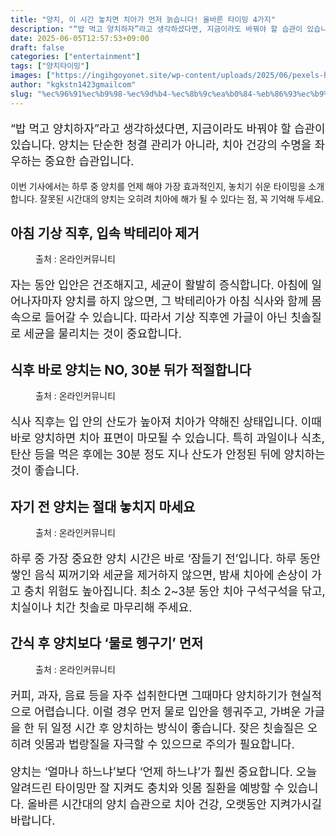 ```yaml
---
title: "양치, 이 시간 놓치면 치아가 먼저 늙습니다! 올바른 타이밍 4가지"
description: "“밥 먹고 양치하자”라고 생각하셨다면, 지금이라도 바꿔야 할 습관이 있습니다. 양치는 단순한 청결 관리가 아니라, 치아 건강의 수명을 좌우하는 중요한 습관입니다."
date: 2025-06-05T12:57:53+09:00
draft: false
categories: ["entertainment"]
tags: ["양치타이밍"]
images: ["https://ingihgoyonet.site/wp-content/uploads/2025/06/pexels-helenalopes-27177608-1024x683.jpg", "https://ingihgoyonet.site/wp-content/uploads/2025/06/pexels-helloaesthe-15694775-1024x683.jpg", "https://ingihgoyonet.site/wp-content/uploads/2025/06/pexels-martabranco-30551804-1024x683.jpg", "https://ingihgoyonet.site/wp-content/uploads/2025/06/pexels-helenalopes-27177610-1024x683.jpg"]
author: "kgkstn1423gmailcom"
slug: "%ec%96%91%ec%b9%98-%ec%9d%b4-%ec%8b%9c%ea%b0%84-%eb%86%93%ec%b9%98%eb%a9%b4-%ec%b9%98%ec%95%84%ea%b0%80-%eb%a8%bc%ec%a0%80-%eb%8a%99%ec%8a%b5%eb%8b%88%eb%8b%a4-%ec%98%ac%eb%b0%94%eb%a5%b8-%ed%83%80"
---
```


<p style="font-size:18px">“밥 먹고 양치하자”라고 생각하셨다면, 지금이라도 바꿔야 할 습관이 있습니다. 양치는 단순한 청결 관리가 아니라, 치아 건강의 수명을 좌우하는 중요한 습관입니다.</p> <p>이번 기사에서는 하루 중 양치를 언제 해야 가장 효과적인지, 놓치기 쉬운 타이밍을 소개합니다. 잘못된 시간대의 양치는 오히려 치아에 해가 될 수 있다는 점, 꼭 기억해 두세요.</p> <h2 >아침 기상 직후, 입속 박테리아 제거</h2> <figure ><img src="https://ingihgoyonet.site/wp-content/uploads/2025/06/pexels-helenalopes-27177608-1024x683.jpg" alt="" style="aspect-ratio:16/9;object-fit:cover"/><figcaption >출처 : 온라인커뮤니티</figcaption></figure> <p style="font-size:18px">자는 동안 입안은 건조해지고, 세균이 활발히 증식합니다. 아침에 일어나자마자 양치를 하지 않으면, 그 박테리아가 아침 식사와 함께 몸속으로 들어갈 수 있습니다. 따라서 기상 직후엔 가글이 아닌 칫솔질로 세균을 물리치는 것이 중요합니다.</p> <h2 >식후 바로 양치는 NO, 30분 뒤가 적절합니다</h2> <figure ><img src="https://ingihgoyonet.site/wp-content/uploads/2025/06/pexels-helloaesthe-15694775-1024x683.jpg" alt="" style="aspect-ratio:16/9;object-fit:cover"/><figcaption >출처 : 온라인커뮤니티</figcaption></figure> <p style="font-size:18px">식사 직후는 입 안의 산도가 높아져 치아가 약해진 상태입니다. 이때 바로 양치하면 치아 표면이 마모될 수 있습니다. 특히 과일이나 식초, 탄산 등을 먹은 후에는 30분 정도 지나 산도가 안정된 뒤에 양치하는 것이 좋습니다.</p> <h2 >자기 전 양치는 절대 놓치지 마세요</h2> <figure ><img src="https://ingihgoyonet.site/wp-content/uploads/2025/06/pexels-martabranco-30551804-1024x683.jpg" alt="" style="aspect-ratio:16/9;object-fit:cover"/><figcaption >출처 : 온라인커뮤니티</figcaption></figure> <p style="font-size:18px">하루 중 가장 중요한 양치 시간은 바로 ‘잠들기 전’입니다. 하루 동안 쌓인 음식 찌꺼기와 세균을 제거하지 않으면, 밤새 치아에 손상이 가고 충치 위험도 높아집니다. 최소 2~3분 동안 치아 구석구석을 닦고, 치실이나 치간 칫솔로 마무리해 주세요.</p> <h2 >간식 후 양치보다 ‘물로 헹구기’ 먼저</h2> <figure ><img src="https://ingihgoyonet.site/wp-content/uploads/2025/06/pexels-helenalopes-27177610-1024x683.jpg" alt="" style="aspect-ratio:16/9;object-fit:cover"/><figcaption >출처 : 온라인커뮤니티</figcaption></figure> <p style="font-size:18px">커피, 과자, 음료 등을 자주 섭취한다면 그때마다 양치하기가 현실적으로 어렵습니다. 이럴 경우 먼저 물로 입안을 헹궈주고, 가벼운 가글을 한 뒤 일정 시간 후 양치하는 방식이 좋습니다. 잦은 칫솔질은 오히려 잇몸과 법랑질을 자극할 수 있으므로 주의가 필요합니다.</p> <p style="font-size:18px">양치는 ‘얼마나 하느냐’보다 ‘언제 하느냐’가 훨씬 중요합니다. 오늘 알려드린 타이밍만 잘 지켜도 충치와 잇몸 질환을 예방할 수 있습니다. 올바른 시간대의 양치 습관으로 치아 건강, 오랫동안 지켜가시길 바랍니다.</p>